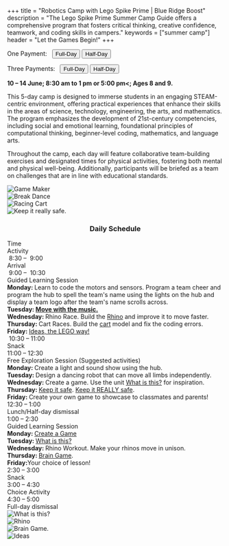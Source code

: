 +++
title = "Robotics Camp with Lego Spike Prime | Blue Ridge Boost"
description = "The Lego Spike Prime Summer Camp Guide offers a comprehensive program that fosters critical thinking, creative confidence, teamwork, and coding skills in campers."
keywords = ["summer camp"]
header = "Let the Games Begin!"
+++

<p></p>

<div class="container">
    <div class="row pb-1">
        <div class="col-4">
           <p> One Payment: &nbsp;
                <a href="https://summer-24-ages-8-to-10-full-day.cheddarup.com"><button class="button-8s" role="button">Full-Day</button></a>  <a href="https://summer-24-ages-8-to-10-half-day.cheddarup.com"><button class="button-8s" role="button">Half-Day</button></a>
            </p>
            <p> Three Payments: &nbsp;
                <a href="https://summer-24-ages-8-and-9-full-day-3-payments.cheddarup.com"><button class="button-8s" role="button">Full-Day</button></a>  <a href="https://summer-24-ages-8-and-9-half-day-3-payments.cheddarup.com"><button class="button-8s" role="button">Half-Day</button></a> <br>
            </p>
        </div>
        <div class="col-8">
        <p><b> 10 &ndash; 14 June; 8:30 am to 1 pm or 5:00 pm<; Ages 8 and 9.</b></p>
        <p>This 5-day camp is designed to immerse students in an engaging STEAM-centric environment, offering practical experiences that enhance their skills in the areas of science, technology, engineering, the arts, and mathematics. The program emphasizes the development of 21st-century competencies, including social and emotional learning, foundational principles of computational thinking, beginner-level coding, mathematics, and language arts.</p>
            <p>Throughout the camp, each day will feature collaborative team-building exercises and designated times for physical activities, fostering both mental and physical well-being. Additionally, participants will be briefed as a team on challenges that are in line with educational standards.</p>
        </div>
    </div>
    <div class="row pb-1">
        <div class="col-3">
            <div class="v-stack p-0">
                <div><img src="/images/camps/spike-prime-intro/lego-maker-sm-game.webp" alt="Game Maker" class="img-fluid"> </div>
                <div><img src="/images/camps/spike-prime-intro/dance.webp" alt="Break Dance" class="img-fluid"> </div>
                <div><img src="/images/camps/spike-prime-intro/out-of-order.webp" alt="Racing Cart" class="img-fluid"> </div>
                <div><img src="/images/camps/spike-prime-intro/keep-it-really-safe.webp" alt="Keep it really safe." class="img-fluid"> </div>
            </div>
        </div>
        <div class="col-6">
            <div class="container p-0 m-0 b-0">
                <h3 align="center">Daily Schedule</h3>
                <div class="row py-1 table-header">
                    <div class="col-2 text-center">Time</div>	
                    <div class="col-10">Activity</div>
                </div>
                <div class="row py-1">
                    <div class="col-2 text-center">&nbsp;8:30 &ndash; &nbsp;9:00</div>
                    <div class="col-10">Arrival</div>
                </div>
                <div class="row py-1 table-dark-row">
                    <div class="col-2 text-center">&nbsp;9:00 &ndash; &nbsp;10:30	</div>
                    <div class="col-10 ">Guided Learning Session<br>
                         <b>Monday: </b>Learn to code the motors and sensors. Program a team cheer and program the hub to spell the team's name using the lights on the hub and display a team logo after the team's name scrolls across.<br>
                        <b>Tuesday: <a href="https://education.lego.com/en-us/lessons/prime-life-hacks/break-dance/">Move with the music.</a></b><br>
                        <b>Wednesday: </b>Rhino Race. Build the <a href="https://education.lego.com/en-us/lessons/prime-extra-resources/going-the-distance/">Rhino</a> and improve it to move faster.<br>
                        <b>Thursday: </b>Cart Races. Build the <a href="https://education.lego.com/en-us/lessons/prime-kickstart-a-business/out-of-order/">cart</a> model and fix the coding errors.<br>
                        <b>Friday: </b> <a href="https://education.lego.com/en-us/lessons/prime-extra-resources/ideas-the-lego-way/">Ideas, the LEGO way!</a><br>
                    </div>
                </div>
                <div class="row py-1">
                    <div class="col-2 text-center">&nbsp;10:30 &ndash; 11:00 </div>
                    <div class="col-10">Snack</div>
                </div>
                <div class="row py-1 table-dark-row">
                    <div class="col-2 text-center">11:00 &ndash; 12:30</div>	
                    <div class="col-10">Free Exploration Session (Suggested activities)<br>
                        <b>Monday: </b>Create a light and sound show using the hub.<br>
                        <b>Tuesday: </b>Design a dancing robot that can move all limbs independently.<br>
                        <b>Wednesday: </b>Create a game. Use the unit <a href="https://education.lego.com/en-us/lessons/prime-extra-resources/what-is-this/">What is this?</a> for inspiration.<br>
                        <b>Thursday: </b><a href="https://education.lego.com/en-us/lessons/prime-kickstart-a-business/keep-it-safe/">Keep it safe</a>. <a href="https://education.lego.com/en-us/lessons/prime-kickstart-a-business/keep-it-really-safe/">Keep it REALLY safe</a>.<br>
                        <b>Friday: </b> Create your own game to showcase to classmates and parents!<br>
                    </div>
                </div>
                <div class="row py-1">
                    <div class="col-2 text-center">12:30 &ndash; 1:00</div>
                    <div class="col-10">Lunch/Half-day dismissal</div>
                </div>
                <div class="row py-1 table-dark-row">
                    <div class="col-2 text-center">1:00 &ndash; 2:30</div>	
                    <div class="col-10">Guided Learning Session<br>
                        <b>Monday: </b><a href="https://education.lego.com/en-us/lessons/maker-elementary/make-a-game/">Create a Game</a><br>
                        <b>Tuesday: </b> <a href="https://education.lego.com/en-us/lessons/prime-extra-resources/what-is-this/">What is this?</a><br>
                        <b>Wednesday: </b>Rhino Workout. Make your rhinos move in unison. <br>
                        <b>Thursday: </b><a href="https://education.lego.com/en-us/lessons/prime-life-hacks/brain-game/">Brain Game</a>.<br>
                        <b>Friday:</b>Your choice of lesson!<br>
                    </div>
                </div>
                <div class="row py-1">
                    <div class="col-2 text-center">2:30 &ndash; 3:00</div>	
                    <div class="col-10">Snack</div>
                </div>
                <div class="row py-1 table-dark-row">
                    <div class="col-2 text-center">3:00  &ndash;  4:30	</div>
                    <div class="col-10">Choice Activity</div>
                </div>
                <div class="row py-1">
                    <div class="col-2 text-center">4:30  &ndash;  5:00	</div>
                    <div class="col-10">Full-day dismissal</div>
                </div>
            </div>
        </div> <!-- inner container -->
        <div class="col-3">
            <div class="v-stack">
                <div><img src="/images/camps/spike-prime-intro/what-is-this.webp" alt="What is this?" class="img-fluid"> </div>
                <div><img src="/images/camps/spike-prime-intro/rhino.webp" alt="Rhino" class="img-fluid"> </div>
                <div><img src="/images/camps/spike-prime-intro/brain-game.webp" alt="Brain Game." class="img-fluid"> </div> 
                <div><img src="/images/camps/spike-prime-intro/the-lego-way.webp" alt="Ideas" class="img-fluid"> </div>
            </div>
        </div>
    </div>
</div> <!-- outer container -->